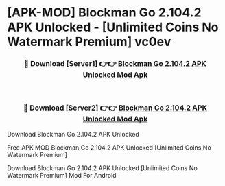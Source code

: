 # [APK-MOD] Blockman Go 2.104.2 APK Unlocked - [Unlimited Coins No Watermark Premium] vc0ev



<div align="center">
<h3>🔴 Download [Server1] 👉👉 <a href="https://momento.my/?title=Blockman_Go_2.104.2_APK_Unlocked">Blockman Go 2.104.2 APK Unlocked Mod Apk</a></h3><br>

<h3>🔴 Download [Server2] 👉👉 <a href="https://momento.my/?title=Blockman_Go_2.104.2_APK_Unlocked">Blockman Go 2.104.2 APK Unlocked Mod Apk</a></h3>
</div>



Download Blockman Go 2.104.2 APK Unlocked 

Free APK MOD Blockman Go 2.104.2 APK Unlocked [Unlimited Coins No Watermark Premium]

Download Blockman Go 2.104.2 APK Unlocked [Unlimited Coins No Watermark Premium] Mod For Android
